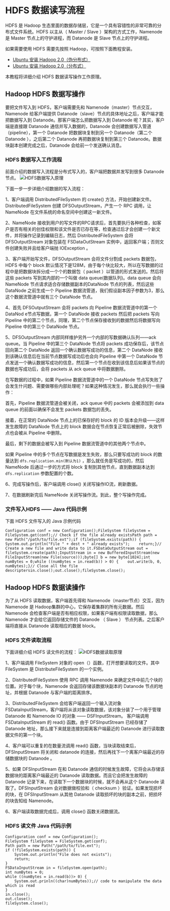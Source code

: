 # HDFS 数据读写流程

HDFS 是 Hadoop 生态里面的数据存储层，它是一个具有容错性的非常可靠的分布式文件系统。HDFS 以主从（ Master / Slave ）架构的方式工作，Namenode 是 Master 节点上的守护进程，而 Datanode 是 Slave 节点上的守护进程。

如果需要使用 HDFS 需要先按照 Hadoop，可按照下面教程安装。

- [Ubuntu 安装 Hadoop 2.0（伪分布式）](http://www.hadoopdoc.com/hadoop/hadoop-install-on-unbuntu)
- [Ubuntu 安装 Hadoop 2.0（分布式）](http://www.hadoopdoc.com/hadoop/hadoop-distribute-install-on-unbuntu)

本教程将详细介绍 HDFS 数据读写操作工作原理。

## Hadoop HDFS 数据写操作

要把文件写入到 HDFS，客户端需要先和 Namenode（master）节点交互，Namenode 给客户端提供 Datanode（slave）节点的具体地址之后，客户端才能把数据写入到 Datanode。那客户端怎么把数据写入到 Datanode 呢？其实，客户端是直接跟 Datanode 通信并写入数据的，Datanode 会创建数据写入管道（pipeline），第一个 Datanode 把数据块复制到另一个 Datanode（第二个 Datanode ），之后第二个 Datanode 再把数据块复制到第三个 Datanode。数据块副本创建完成之后，Datanode 会给前一个发送确认消息。

### HDFS 数据写入工作流程

前面介绍的数据写入流程是分布式写入的，客户端把数据并发写到很多 Datanode节点。
![HDFS数据写入原理](https://kingcall.oss-cn-hangzhou.aliyuncs.com/blog/img/file_1570080080000_20191003132120804548-20210111223850878.png)

下面一步一步详细介绍数据的写入流程：

1、客户端调用 DistributedFileSystem 的 create() 方法，开始创建新文件。DistributedFileSystem 创建 DFSOutputStream，产生一个 RPC 调用，让 NameNode 在文件系统的命名空间中创建这一新文件。

2、NameNode 接收到用户的写文件的RPC请求后，首先要执行各种检查，如客户是否有相关的创佳权限和该文件是否已存在等，检查通过后才会创建一个新文件，并将操作记录到编辑日志，然后 DistributedFileSystem 会将 DFSOutputStream 对象包装在 FSDataOutStream 实例中，返回客户端；否则文件创建失败并且给客户端抛 IOException 。

3、客户端开始写文件，DFSOutputStream 会将文件分割成 packets 数据包，HDFS 中每个 block 默认情况下是128M，由于每个块比较大，所以在写数据的过程中是把数据块拆分成一个个的数据包（ packet ）以管道的形式发送的。然后将这些 packets 写到其内部的一个叫做 data queue(数据队列)。data queue 会向 NameNode 节点请求适合存储数据副本的DataNode 节点的列表，然后这些 DataNode 之前生成一个 Pipeline 数据流管道，我们假设副本因子参数为3，那么这个数据流管道中就有三个 DataNode 节点。

4、首先 DFSOutputStream 会将 packets 向 Pipeline 数据流管道中的第一个 DataNod e节点写数据，第一个 DataNode 接收 packets 然后把 packets 写向 Pipeline 中的第二个节点，同理，第二个节点保存接收到的数据然后将数据写向 Pipeline 中的第三个 DataNode 节点。

5、DFSOutputStream 内部同样维护另外一个内部的写数据确认队列——ack queue。当 Pipeline 中的第三个 DataNode 节点将 packets 成功保存后，该节点回向第二个 DataNode 返回一个确认数据写成功的信息，第二个 DataNode 接收到该确认信息后在当前节点数据写成功后也会向 Pipeline 中第一个 DataNode 节点发送一个确认数据写成功的信息，然后第一个节点在收到该信息后如果该节点的数据也写成功后，会将 packets 从 ack queue 中将数据删除。

在写数据的过程中，如果 Pipeline 数据流管道中的一个 DataNode 节点写失败了会发生什问题、需要做哪些内部处理呢？如果这种情况发生，那么就会执行一些操作：

首先，Pipeline 数据流管道会被关闭，ack queue 中的 packets 会被添加到 data queue 的前面以确保不会发生 packets 数据包的丢失。

接着，在正常的 DataNode 节点上的已保存好的 block 的 ID 版本会升级——这样发生故障的 DataNode 节点上的 block 数据会在节点恢复正常后被删除，失效节点也会被从 Pipeline 中删除。

最后，剩下的数据会被写入到 Pipeline 数据流管道中的其他两个节点中。

如果 Pipeline 中的多个节点在写数据是发生失败，那么只要写成功的 block 的数量达到 `dfs.replication.min(默认为1)` ，那么就任务是写成功的，然后 NameNode 后通过一步的方式将 block 复制到其他节点，直到数据副本达到 `dfs.replication` 参数配置的个数。

6、完成写操作后，客户端调用 close() 关闭写操作IO流，刷新数据。

7、在数据刷新完后 NameNode 关闭写操作流。到此，整个写操作完成。

### 文件写入HDFS —— Java 代码示例

下面 HDFS 文件写入的 Java 示例代码

```
Configuration conf = new Configuration();FileSystem fileSystem = FileSystem.get(conf);// Check if the file already existsPath path = new Path("/path/to/file.ext");if (fileSystem.exists(path)) {    System.out.println("File " + dest + " already exists");    return;}// Create a new file and write data to it.FSDataOutputStream out = fileSystem.create(path);InputStream in = new BufferedInputStream(new FileInputStream(new File(source)));byte[] b = new byte[1024];int numBytes = 0;while ((numBytes = in.read(b)) > 0) {    out.write(b, 0, numBytes);}// Close all the file descriptersin.close();out.close();fileSystem.close();
```

## Hadoop HDFS 数据读操作

为了从 HDFS 读取数据，客户端首先得和 Namenode（master节点）交互，因为 Namenode 是 Hadoop集群的中心，它保存着集群的所有元数据。然后 Namenode 会检查客户端是否有相应权限，如果客户端有权限读取数据，那么 Namenode 才会给它返回存储文件的 Datanode （ Slave ） 节点列表。之后客户端将直接从 Datanode 读取相应的数据 block。

### HDFS 文件读取流程

下面详细介绍 HDFS 读文件的流程：
![HDFS数据读取原理](http://www.hadoopdoc.com/media/editor/Data-Read-Mechanism-in-HDFS_20191003131031625308.gif)

1、客户端调用 FileSystem 对象的 open（）函数，打开想要读取的文件。其中FileSystem 是 DistributeFileSystem 的一个实例。

2、DistributedFileSystem 使用 RPC 调用 Namenode 来确定文件中前几个块的位置。对于每个块，Namenode 会返回存储该数据块副本的 Datanode 节点的地址，并根据 Datanode 与客户端的距离排序。

3、DistributedFileSystem 会给客户端返回一个输入流对象 FSDataInputStream，客户端将从该对象读取数据，该对象分装了一个用于管理 Datanode 和 Namenode IO 的对象 —— DSFInputStream。 客户端调用 FSDataInputStream 的 read() 函数。由于 DFSInputStream 已经存储了 Datanode 地址，那么接下来就是连接到距离客户端最近的 Datanode 进行读取数据文件的第一个块。

4、客户端可以重复的在数量流调用 read() 函数，当块读取结束后，DFSInputStream 将关闭和 datanode 的连接，然后再找下一个离客户端最近的存储数据块的 Datanode 。

5、如果 DFSInputStream 在和 Datanode 通信的时候发生故障，它将会从存储该数据块的距离客户端最近的 Datanode 读取数据。而且它会把发生故障的 Datanode 记录下来，在读取下一个数据块的时候，就不会再从这个 Datanode 读取了。DFSInputStream 会对数据做校验和（ checksum ）验证。如果发现损坏的块，在 DFSInputStream 从其他 Datanode 读取损坏的块的副本之前，把损坏的块告知给 Namenode。

6、客户端读取数据完成后，调用 close() 函数关闭数据流。

### HDFS 读文件 Java 代码示例

```
Configuration conf = new Configuration();
FileSystem fileSystem = FileSystem.get(conf);
Path path = new Path("/path/to/file.ext");
if (!fileSystem.exists(path)) {
    System.out.println("File does not exists");
    return;
}
FSDataInputStream in = fileSystem.open(path);
int numBytes = 0;
while ((numBytes = in.read(b))> 0) {
    System.out.prinln((char)numBytes));// code to manipulate the data which is read
}
in.close();
out.close();
fileSystem.close();
```

